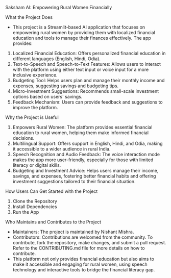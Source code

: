 Saksham AI: Empowering Rural Women Financially

What the Project Does
* This project is a Streamlit-based AI application that focuses on empowering rural women by providing them with localized financial education and tools to manage their finances effectively. The app provides:
1. Localized Financial Education: Offers personalized financial education in different languages (English, Hindi, Odia).
2. Text-to-Speech and Speech-to-Text Features: Allows users to interact with the platform using either text input or voice input for a more inclusive experience.
3. Budgeting Tool: Helps users plan and manage their monthly income and expenses, suggesting savings and budgeting tips.
4. Micro-Investment Suggestions: Recommends small-scale investment options based on users' savings.
5. Feedback Mechanism: Users can provide feedback and suggestions to improve the platform.

Why the Project is Useful
1. Empowers Rural Women: The platform provides essential financial education to rural women, helping them make informed financial decisions.
2. Multilingual Support: Offers support in English, Hindi, and Odia, making it accessible to a wider audience in rural India.
3. Speech Recognition and Audio Feedback: The voice interaction mode makes the app more user-friendly, especially for those with limited literacy or digital skills.
4. Budgeting and Investment Advice: Helps users manage their income, savings, and expenses, fostering better financial habits and offering investment suggestions tailored to their financial situation.

How Users Can Get Started with the Project
1. Clone the Repository
2. Install Dependencies
3. Run the App

Who Maintains and Contributes to the Project
* Maintainers: The project is maintained by Nishant Mishra.
* Contributors:
               Contributions are welcomed from the community. To contribute, fork the repository, make changes, and submit a pull request.
               Refer to the CONTRIBUTING.md file for more details on how to contribute.
* This platform not only provides financial education but also aims to make it accessible and engaging for rural women, using speech technology and interactive tools to bridge the financial literacy gap.
